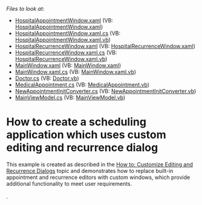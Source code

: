 <!-- default file list -->
*Files to look at*:

* [HospitalAppointmentWindow.xaml](./CS/CustomMvvmFormWithRecurrenceExample/HospitalAppointmentWindow.xaml) (VB: [HospitalAppointmentWindow.xaml](./VB/CustomMvvmFormWithRecurrenceExample/HospitalAppointmentWindow.xaml))
* [HospitalAppointmentWindow.xaml.cs](./CS/CustomMvvmFormWithRecurrenceExample/HospitalAppointmentWindow.xaml.cs) (VB: [HospitalAppointmentWindow.xaml.vb](./VB/CustomMvvmFormWithRecurrenceExample/HospitalAppointmentWindow.xaml.vb))
* [HospitalRecurrenceWindow.xaml](./CS/CustomMvvmFormWithRecurrenceExample/HospitalRecurrenceWindow.xaml) (VB: [HospitalRecurrenceWindow.xaml](./VB/CustomMvvmFormWithRecurrenceExample/HospitalRecurrenceWindow.xaml))
* [HospitalRecurrenceWindow.xaml.cs](./CS/CustomMvvmFormWithRecurrenceExample/HospitalRecurrenceWindow.xaml.cs) (VB: [HospitalRecurrenceWindow.xaml.vb](./VB/CustomMvvmFormWithRecurrenceExample/HospitalRecurrenceWindow.xaml.vb))
* [MainWindow.xaml](./CS/CustomMvvmFormWithRecurrenceExample/MainWindow.xaml) (VB: [MainWindow.xaml](./VB/CustomMvvmFormWithRecurrenceExample/MainWindow.xaml))
* [MainWindow.xaml.cs](./CS/CustomMvvmFormWithRecurrenceExample/MainWindow.xaml.cs) (VB: [MainWindow.xaml.vb](./VB/CustomMvvmFormWithRecurrenceExample/MainWindow.xaml.vb))
* [Doctor.cs](./CS/CustomMvvmFormWithRecurrenceExample/Model/Doctor.cs) (VB: [Doctor.vb](./VB/CustomMvvmFormWithRecurrenceExample/Model/Doctor.vb))
* [MedicalAppointment.cs](./CS/CustomMvvmFormWithRecurrenceExample/Model/MedicalAppointment.cs) (VB: [MedicalAppointment.vb](./VB/CustomMvvmFormWithRecurrenceExample/Model/MedicalAppointment.vb))
* [NewAppointmentInitConverter.cs](./CS/CustomMvvmFormWithRecurrenceExample/NewAppointmentInitConverter.cs) (VB: [NewAppointmentInitConverter.vb](./VB/CustomMvvmFormWithRecurrenceExample/NewAppointmentInitConverter.vb))
* [MainViewModel.cs](./CS/CustomMvvmFormWithRecurrenceExample/ViewModel/MainViewModel.cs) (VB: [MainViewModel.vb](./VB/CustomMvvmFormWithRecurrenceExample/ViewModel/MainViewModel.vb))
<!-- default file list end -->
# How to create a scheduling application which uses custom editing and recurrence dialog


This example is created as described in the <a href="http://help.devexpress.com/#WPF/CustomDocument115395">How to: Customize Editing and Recurrence Dialogs</a> topic and demonstrates how to replace built-in appointment and recurrence editors with custom windows, which provide additional functionality to meet user requirements.<br><br>.

<br/>


